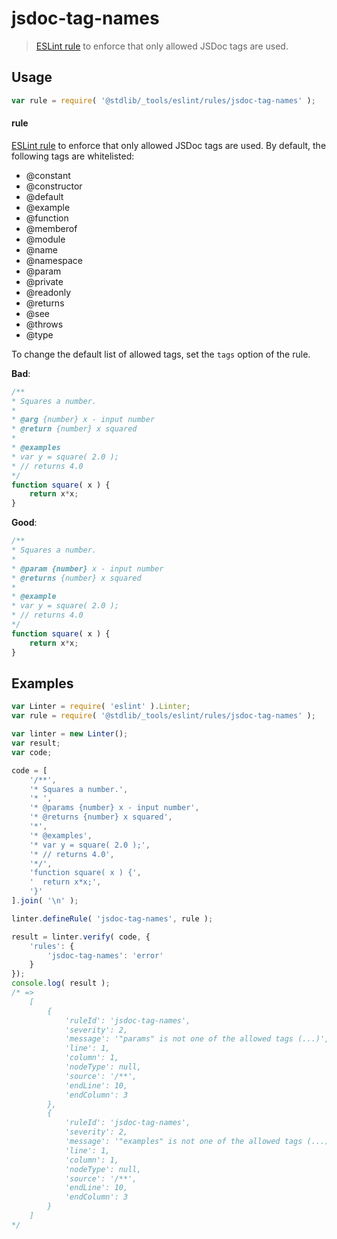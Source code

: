 <!--

@license Apache-2.0

Copyright (c) 2018 The Stdlib Authors.

Licensed under the Apache License, Version 2.0 (the "License");
you may not use this file except in compliance with the License.
You may obtain a copy of the License at

   http://www.apache.org/licenses/LICENSE-2.0

Unless required by applicable law or agreed to in writing, software
distributed under the License is distributed on an "AS IS" BASIS,
WITHOUT WARRANTIES OR CONDITIONS OF ANY KIND, either express or implied.
See the License for the specific language governing permissions and
limitations under the License.

-->

# jsdoc-tag-names

> [ESLint rule][eslint-rules] to enforce that only allowed JSDoc tags are used.

<section class="intro">

</section>

<!-- /.intro -->

<section class="usage">

## Usage

```javascript
var rule = require( '@stdlib/_tools/eslint/rules/jsdoc-tag-names' );
```

#### rule

[ESLint rule][eslint-rules] to enforce that only allowed JSDoc tags are used. By default, the following tags are whitelisted:

-   @constant
-   @constructor
-   @default
-   @example
-   @function
-   @memberof
-   @module
-   @name
-   @namespace
-   @param
-   @private
-   @readonly
-   @returns
-   @see
-   @throws
-   @type

To change the default list of allowed tags, set the `tags` option of the rule.

**Bad**:

<!-- eslint-disable stdlib/jsdoc-tag-names, valid-jsdoc -->

```javascript
/**
* Squares a number.
*
* @arg {number} x - input number
* @return {number} x squared
*
* @examples
* var y = square( 2.0 );
* // returns 4.0
*/
function square( x ) {
    return x*x;
}
```

**Good**:

```javascript
/**
* Squares a number.
*
* @param {number} x - input number
* @returns {number} x squared
*
* @example
* var y = square( 2.0 );
* // returns 4.0
*/
function square( x ) {
    return x*x;
}
```

</section>

<!-- /.usage -->

<section class="examples">

## Examples

<!-- eslint no-undef: "error" -->

```javascript
var Linter = require( 'eslint' ).Linter;
var rule = require( '@stdlib/_tools/eslint/rules/jsdoc-tag-names' );

var linter = new Linter();
var result;
var code;

code = [
    '/**',
    '* Squares a number.',
    '* ',
    '* @params {number} x - input number',
    '* @returns {number} x squared',
    '*',
    '* @examples',
    '* var y = square( 2.0 );',
    '* // returns 4.0',
    '*/',
    'function square( x ) {',
    '  return x*x;',
    '}'
].join( '\n' );

linter.defineRule( 'jsdoc-tag-names', rule );

result = linter.verify( code, {
    'rules': {
        'jsdoc-tag-names': 'error'
    }
});
console.log( result );
/* =>
    [
        {
            'ruleId': 'jsdoc-tag-names',
            'severity': 2,
            'message': '"params" is not one of the allowed tags (...)',
            'line': 1,
            'column': 1,
            'nodeType': null,
            'source': '/**',
            'endLine': 10,
            'endColumn': 3
        },
        {
            'ruleId': 'jsdoc-tag-names',
            'severity': 2,
            'message': '"examples" is not one of the allowed tags (...)',
            'line': 1,
            'column': 1,
            'nodeType': null,
            'source': '/**',
            'endLine': 10,
            'endColumn': 3
        }
    ]
*/
```

</section>

<!-- /.examples -->

<section class="links">

[eslint-rules]: https://eslint.org/docs/developer-guide/working-with-rules

</section>

<!-- /.links -->
